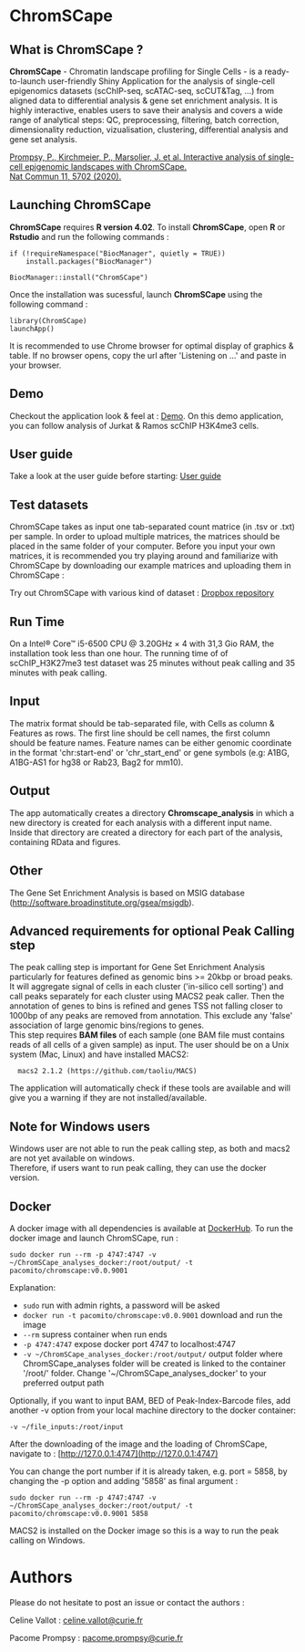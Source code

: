 # ChromSCape

## What is ChromSCape ?

**ChromSCape** - Chromatin landscape profiling for Single Cells - is a ready-to-launch user-friendly Shiny Application for the analysis of single-cell epigenomics datasets (scChIP-seq, scATAC-seq, scCUT&Tag, ...) from aligned data to differential analysis & gene set enrichment analysis. It is highly interactive, enables users to save their analysis and covers a wide range of analytical steps: QC, preprocessing, filtering, batch correction, dimensionality reduction, vizualisation, clustering, differential analysis and gene set analysis. 

[Prompsy, P., Kirchmeier, P., Marsolier, J. et al. Interactive analysis of single-cell epigenomic landscapes with ChromSCape.  
Nat Commun 11, 5702 (2020).](https://www.nature.com/articles/s41467-020-19542-x)

## Launching ChromSCape 

**ChromSCape** requires **R version 4.02**.
To install **ChromSCape**, open **R** or **Rstudio** and run the following commands : 

```
if (!requireNamespace("BiocManager", quietly = TRUE))
    install.packages("BiocManager")
    
BiocManager::install("ChromSCape")
```

Once the installation was sucessful, launch **ChromSCape** using the following command :

```
library(ChromSCape)
launchApp()
```

It is recommended to use Chrome browser for optimal display of graphics & table.
If no browser opens, copy the url after 'Listening on ...' and paste in your browser.

## Demo 

Checkout the application look & feel at : [Demo](https://vallotlab.shinyapps.io/ChromSCape/). 
On this demo application, you can follow analysis of Jurkat & Ramos scChIP H3K4me3 cells.

## User guide

Take a look at the user guide before starting: 
[User guide](https://vallotlab.github.io/ChromSCape/ChromSCape_guide.html)

## Test datasets

ChromSCape takes as input one tab-separated count matrice (in .tsv or .txt) per sample. In order to upload multiple matrices, the matrices should be placed in the same folder of your computer. Before
you input your own matrices, it is recommended you try playing around and familiarize
with ChromSCape by downloading our example matrices and uploading them in ChromSCape :

Try out ChromSCape with various kind of dataset :
[Dropbox repository](https://www.dropbox.com/sh/vk7umx3ksgoez3x/AACEq9zn-rRbtwf_Al9uEUaQa?dl=0)


## Run Time

On a Intel® Core™ i5-6500 CPU @ 3.20GHz × 4 with 31,3 Gio RAM, the installation took less than one hour. The running time of of scChIP_H3K27me3 test dataset was 25 minutes without peak calling and 35 minutes with peak calling.

## Input

The matrix format should be tab-separated file, with Cells as column & Features 
as rows. The first line should be cell names, the first column should be feature 
names. Feature names can be either genomic coordinate in the format 'chr:start-end'
or 'chr_start_end' or gene symbols (e.g: A1BG, A1BG-AS1 for hg38 or Rab23, Bag2 
for mm10). 

## Output

The app automatically creates a directory **Chromscape_analysis** in which a new directory is created for each analysis with a different input name. Inside that directory are created a directory for each part of the analysis, containing RData and figures.
  
## Other

The Gene Set Enrichment Analysis is based on MSIG database (http://software.broadinstitute.org/gsea/msigdb).

## Advanced requirements for optional Peak Calling step

The peak calling step is important for Gene Set Enrichment Analysis particularly 
for features defined as genomic bins >= 20kbp or broad peaks. It will
aggregate signal of cells in each cluster ('in-silico cell sorting') and call peaks
separately for each cluster using MACS2 peak caller. Then the annotation of genes to
bins is refined and genes TSS not falling closer to 1000bp of any peaks are removed 
from annotation. This exclude any 'false' association of large genomic bins/regions to genes.  
This step requires **BAM files** of each sample (one BAM file must contains reads of all
 cells of a given sample) as input. 
The user should be on a Unix system (Mac, Linux) and have installed MACS2:

```
  macs2 2.1.2 (https://github.com/taoliu/MACS)
```
The application will automatically check if these tools are available and will give
you a warning if they are not installed/available.

## Note for Windows users

Windows user are not able to run the peak calling step, as both and macs2 are not yet available on windows.   
Therefore, if users want to run peak calling, they can use the docker version.

## Docker

A docker image with all dependencies is available at [DockerHub](https://hub.docker.com/repository/docker/pacomito/chromscape).
To run the docker image and launch ChromSCape, run :
```
sudo docker run --rm -p 4747:4747 -v ~/ChromSCape_analyses_docker:/root/output/ -t pacomito/chromscape:v0.0.9001
```
Explanation:

 * `sudo` run with admin rights, a password will be asked
 * `docker run -t pacomito/chromscape:v0.0.9001` download and run the image
 * `--rm` supress container when run ends
 * `-p 4747:4747` expose docker port 4747 to localhost:4747
 * `-v ~/ChromSCape_analyses_docker:/root/output/` output folder where ChromSCape_analyses folder will be created
 is linked to the container '/root/' folder. Change '~/ChromSCape_analyses_docker' to 
 your preferred output path
  
  
Optionally, if you want to input BAM, BED of Peak-Index-Barcode files, add another -v option from your local machine directory to the docker container:
```
-v ~/file_inputs:/root/input
```
After the downloading of the image and the loading of ChromSCape, navigate to : [http://127.0.0.1:4747](http://127.0.0.1:4747)

You can change the port number if it is already taken, e.g. port = 5858, by changing the -p option and adding '5858' as final argument :
```
sudo docker run --rm -p 4747:4747 -v ~/ChromSCape_analyses_docker:/root/output/ -t pacomito/chromscape:v0.0.9001 5858
```
  
  
MACS2 is installed on the Docker image so this is a way to run the 
peak calling on Windows.
  
# Authors
Please do not hesitate to post an issue or contact the authors :

Celine Vallot : celine.vallot@curie.fr

Pacome Prompsy : pacome.prompsy@curie.fr
